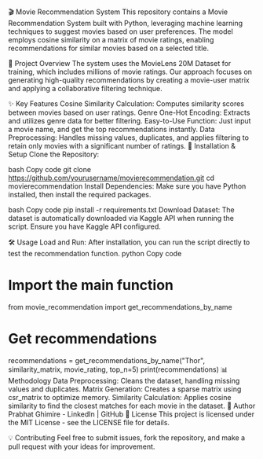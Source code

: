 🎬 Movie Recommendation System
This repository contains a Movie Recommendation System built with Python, leveraging machine learning techniques to suggest movies based on user preferences. The model employs cosine similarity on a matrix of movie ratings, enabling recommendations for similar movies based on a selected title.

📂 Project Overview
The system uses the MovieLens 20M Dataset for training, which includes millions of movie ratings. Our approach focuses on generating high-quality recommendations by creating a movie-user matrix and applying a collaborative filtering technique.

✨ Key Features
Cosine Similarity Calculation: Computes similarity scores between movies based on user ratings.
Genre One-Hot Encoding: Extracts and utilizes genre data for better filtering.
Easy-to-Use Function: Just input a movie name, and get the top recommendations instantly.
Data Preprocessing: Handles missing values, duplicates, and applies filtering to retain only movies with a significant number of ratings.
🔧 Installation & Setup
Clone the Repository:

bash
Copy code
git clone https://github.com/yourusername/movierecommendation.git
cd movierecommendation
Install Dependencies: Make sure you have Python installed, then install the required packages.

bash
Copy code
pip install -r requirements.txt
Download Dataset: The dataset is automatically downloaded via Kaggle API when running the script. Ensure you have Kaggle API configured.

🛠️ Usage
Load and Run: After installation, you can run the script directly to test the recommendation function.
python
Copy code
# Import the main function
from movie_recommendation import get_recommendations_by_name

# Get recommendations
recommendations = get_recommendations_by_name("Thor", similarity_matrix, movie_rating, top_n=5)
print(recommendations)
📊 Methodology
Data Preprocessing: Cleans the dataset, handling missing values and duplicates.
Matrix Generation: Creates a sparse matrix using csr_matrix to optimize memory.
Similarity Calculation: Applies cosine similarity to find the closest matches for each movie in the dataset.
👤 Author
Prabhat Ghimire - LinkedIn | GitHub
📜 License
This project is licensed under the MIT License - see the LICENSE file for details.

💡 Contributing
Feel free to submit issues, fork the repository, and make a pull request with your ideas for improvement.

